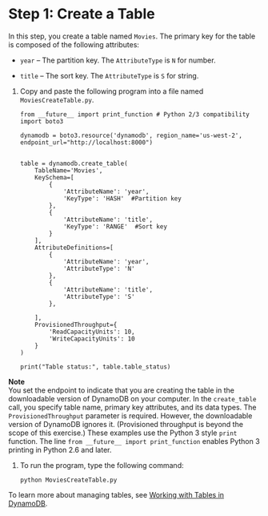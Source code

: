 # Step 1: Create a Table<a name="GettingStarted.Python.01"></a>

In this step, you create a table named `Movies`\. The primary key for the table is composed of the following attributes:

+ `year` – The partition key\. The `AttributeType` is `N` for number\.

+ `title` – The sort key\. The `AttributeType` is `S` for string\.

1. Copy and paste the following program into a file named `MoviesCreateTable.py`\.

   ```
   from __future__ import print_function # Python 2/3 compatibility
   import boto3
   
   dynamodb = boto3.resource('dynamodb', region_name='us-west-2', endpoint_url="http://localhost:8000")
   
   
   table = dynamodb.create_table(
       TableName='Movies',
       KeySchema=[
           {
               'AttributeName': 'year',
               'KeyType': 'HASH'  #Partition key
           },
           {
               'AttributeName': 'title',
               'KeyType': 'RANGE'  #Sort key
           }
       ],
       AttributeDefinitions=[
           {
               'AttributeName': 'year',
               'AttributeType': 'N'
           },
           {
               'AttributeName': 'title',
               'AttributeType': 'S'
           },
   
       ],
       ProvisionedThroughput={
           'ReadCapacityUnits': 10,
           'WriteCapacityUnits': 10
       }
   )
   
   print("Table status:", table.table_status)
   ```
**Note**  
You set the endpoint to indicate that you are creating the table in the downloadable version of DynamoDB on your computer\.
In the `create_table` call, you specify table name, primary key attributes, and its data types\.
The `ProvisionedThroughput` parameter is required\. However, the downloadable version of DynamoDB ignores it\. \(Provisioned throughput is beyond the scope of this exercise\.\)
These examples use the Python 3 style `print` function\. The line `from __future__ import print_function` enables Python 3 printing in Python 2\.6 and later\.

1. To run the program, type the following command:

   `python MoviesCreateTable.py`

To learn more about managing tables, see [Working with Tables in DynamoDB](WorkingWithTables.md)\.